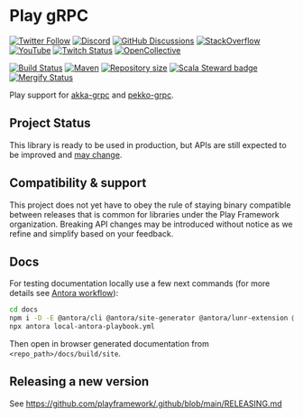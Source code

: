 # Play gRPC

[![Twitter Follow](https://img.shields.io/twitter/follow/playframework?label=follow&style=flat&logo=twitter&color=brightgreen)](https://twitter.com/playframework)
[![Discord](https://img.shields.io/discord/931647755942776882?logo=discord&logoColor=white)](https://discord.gg/g5s2vtZ4Fa)
[![GitHub Discussions](https://img.shields.io/github/discussions/playframework/playframework?&logo=github&color=brightgreen)](https://github.com/playframework/playframework/discussions)
[![StackOverflow](https://img.shields.io/static/v1?label=stackoverflow&logo=stackoverflow&logoColor=fe7a16&color=brightgreen&message=playframework)](https://stackoverflow.com/tags/playframework)
[![YouTube](https://img.shields.io/youtube/channel/views/UCRp6QDm5SDjbIuisUpxV9cg?label=watch&logo=youtube&style=flat&color=brightgreen&logoColor=ff0000)](https://www.youtube.com/channel/UCRp6QDm5SDjbIuisUpxV9cg)
[![Twitch Status](https://img.shields.io/twitch/status/playframework?logo=twitch&logoColor=white&color=brightgreen&label=live%20stream)](https://www.twitch.tv/playframework)
[![OpenCollective](https://img.shields.io/opencollective/all/playframework?label=financial%20contributors&logo=open-collective)](https://opencollective.com/playframework)

[![Build Status](https://github.com/playframework/play-grpc/actions/workflows/build-test.yml/badge.svg)](https://github.com/playframework/play-grpc/actions/workflows/build-test.yml)
[![Maven](https://img.shields.io/maven-central/v/com.typesafe.play/play-grpc-runtime_2.13.svg?logo=apache-maven)](https://mvnrepository.com/artifact/com.typesafe.play/play-grpc-runtime_2.13)
[![Repository size](https://img.shields.io/github/repo-size/playframework/play-grpc.svg?logo=git)](https://github.com/playframework/play-grpc)
[![Scala Steward badge](https://img.shields.io/badge/Scala_Steward-helping-blue.svg?style=flat&logo=data:image/png;base64,iVBORw0KGgoAAAANSUhEUgAAAA4AAAAQCAMAAAARSr4IAAAAVFBMVEUAAACHjojlOy5NWlrKzcYRKjGFjIbp293YycuLa3pYY2LSqql4f3pCUFTgSjNodYRmcXUsPD/NTTbjRS+2jomhgnzNc223cGvZS0HaSD0XLjbaSjElhIr+AAAAAXRSTlMAQObYZgAAAHlJREFUCNdNyosOwyAIhWHAQS1Vt7a77/3fcxxdmv0xwmckutAR1nkm4ggbyEcg/wWmlGLDAA3oL50xi6fk5ffZ3E2E3QfZDCcCN2YtbEWZt+Drc6u6rlqv7Uk0LdKqqr5rk2UCRXOk0vmQKGfc94nOJyQjouF9H/wCc9gECEYfONoAAAAASUVORK5CYII=)](https://scala-steward.org)
[![Mergify Status](https://img.shields.io/endpoint.svg?url=https://api.mergify.com/v1/badges/playframework/play-grpc&style=flat)](https://mergify.com)

Play support for [akka-grpc](https://doc.akka.io/docs/akka-grpc/current/) and [pekko-grpc](https://pekko.apache.org/docs/pekko-grpc/current/overview.html).

## Project Status

This library is ready to be used in production, but APIs are still expected to be improved and [may change](https://doc.akka.io/docs/akka/current/common/may-change.html).

## Compatibility & support

This project does not yet have to obey the rule of staying binary compatible between releases that is common for libraries under the Play Framework organization. Breaking API changes may be introduced without notice as we refine and simplify based on your feedback.

## Docs

For testing documentation locally use a few next commands (for more details see [Antora workflow](https://github.com/playframework/.github/blob/main/.github/workflows/antora.yml)):

```bash
cd docs
npm i -D -E @antora/cli @antora/site-generator @antora/lunr-extension @asciidoctor/tabs
npx antora local-antora-playbook.yml
```

Then open in browser generated documentation from `<repo_path>/docs/build/site`.


## Releasing a new version

See https://github.com/playframework/.github/blob/main/RELEASING.md
